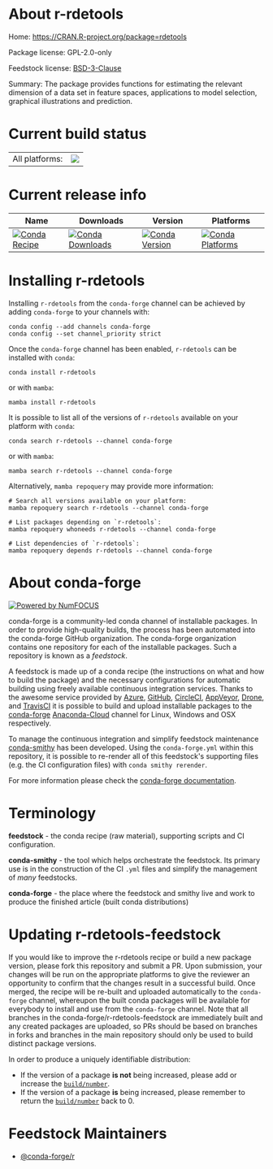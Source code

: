 About r-rdetools
================

Home: https://CRAN.R-project.org/package=rdetools

Package license: GPL-2.0-only

Feedstock license: [BSD-3-Clause](https://github.com/conda-forge/r-rdetools-feedstock/blob/main/LICENSE.txt)

Summary: The package provides functions for estimating the relevant dimension of a data set in feature spaces, applications to model selection, graphical illustrations and prediction.

Current build status
====================


<table><tr><td>All platforms:</td>
    <td>
      <a href="https://dev.azure.com/conda-forge/feedstock-builds/_build/latest?definitionId=11142&branchName=main">
        <img src="https://dev.azure.com/conda-forge/feedstock-builds/_apis/build/status/r-rdetools-feedstock?branchName=main">
      </a>
    </td>
  </tr>
</table>

Current release info
====================

| Name | Downloads | Version | Platforms |
| --- | --- | --- | --- |
| [![Conda Recipe](https://img.shields.io/badge/recipe-r--rdetools-green.svg)](https://anaconda.org/conda-forge/r-rdetools) | [![Conda Downloads](https://img.shields.io/conda/dn/conda-forge/r-rdetools.svg)](https://anaconda.org/conda-forge/r-rdetools) | [![Conda Version](https://img.shields.io/conda/vn/conda-forge/r-rdetools.svg)](https://anaconda.org/conda-forge/r-rdetools) | [![Conda Platforms](https://img.shields.io/conda/pn/conda-forge/r-rdetools.svg)](https://anaconda.org/conda-forge/r-rdetools) |

Installing r-rdetools
=====================

Installing `r-rdetools` from the `conda-forge` channel can be achieved by adding `conda-forge` to your channels with:

```
conda config --add channels conda-forge
conda config --set channel_priority strict
```

Once the `conda-forge` channel has been enabled, `r-rdetools` can be installed with `conda`:

```
conda install r-rdetools
```

or with `mamba`:

```
mamba install r-rdetools
```

It is possible to list all of the versions of `r-rdetools` available on your platform with `conda`:

```
conda search r-rdetools --channel conda-forge
```

or with `mamba`:

```
mamba search r-rdetools --channel conda-forge
```

Alternatively, `mamba repoquery` may provide more information:

```
# Search all versions available on your platform:
mamba repoquery search r-rdetools --channel conda-forge

# List packages depending on `r-rdetools`:
mamba repoquery whoneeds r-rdetools --channel conda-forge

# List dependencies of `r-rdetools`:
mamba repoquery depends r-rdetools --channel conda-forge
```


About conda-forge
=================

[![Powered by
NumFOCUS](https://img.shields.io/badge/powered%20by-NumFOCUS-orange.svg?style=flat&colorA=E1523D&colorB=007D8A)](https://numfocus.org)

conda-forge is a community-led conda channel of installable packages.
In order to provide high-quality builds, the process has been automated into the
conda-forge GitHub organization. The conda-forge organization contains one repository
for each of the installable packages. Such a repository is known as a *feedstock*.

A feedstock is made up of a conda recipe (the instructions on what and how to build
the package) and the necessary configurations for automatic building using freely
available continuous integration services. Thanks to the awesome service provided by
[Azure](https://azure.microsoft.com/en-us/services/devops/), [GitHub](https://github.com/),
[CircleCI](https://circleci.com/), [AppVeyor](https://www.appveyor.com/),
[Drone](https://cloud.drone.io/welcome), and [TravisCI](https://travis-ci.com/)
it is possible to build and upload installable packages to the
[conda-forge](https://anaconda.org/conda-forge) [Anaconda-Cloud](https://anaconda.org/)
channel for Linux, Windows and OSX respectively.

To manage the continuous integration and simplify feedstock maintenance
[conda-smithy](https://github.com/conda-forge/conda-smithy) has been developed.
Using the ``conda-forge.yml`` within this repository, it is possible to re-render all of
this feedstock's supporting files (e.g. the CI configuration files) with ``conda smithy rerender``.

For more information please check the [conda-forge documentation](https://conda-forge.org/docs/).

Terminology
===========

**feedstock** - the conda recipe (raw material), supporting scripts and CI configuration.

**conda-smithy** - the tool which helps orchestrate the feedstock.
                   Its primary use is in the construction of the CI ``.yml`` files
                   and simplify the management of *many* feedstocks.

**conda-forge** - the place where the feedstock and smithy live and work to
                  produce the finished article (built conda distributions)


Updating r-rdetools-feedstock
=============================

If you would like to improve the r-rdetools recipe or build a new
package version, please fork this repository and submit a PR. Upon submission,
your changes will be run on the appropriate platforms to give the reviewer an
opportunity to confirm that the changes result in a successful build. Once
merged, the recipe will be re-built and uploaded automatically to the
`conda-forge` channel, whereupon the built conda packages will be available for
everybody to install and use from the `conda-forge` channel.
Note that all branches in the conda-forge/r-rdetools-feedstock are
immediately built and any created packages are uploaded, so PRs should be based
on branches in forks and branches in the main repository should only be used to
build distinct package versions.

In order to produce a uniquely identifiable distribution:
 * If the version of a package **is not** being increased, please add or increase
   the [``build/number``](https://docs.conda.io/projects/conda-build/en/latest/resources/define-metadata.html#build-number-and-string).
 * If the version of a package **is** being increased, please remember to return
   the [``build/number``](https://docs.conda.io/projects/conda-build/en/latest/resources/define-metadata.html#build-number-and-string)
   back to 0.

Feedstock Maintainers
=====================

* [@conda-forge/r](https://github.com/conda-forge/r/)

